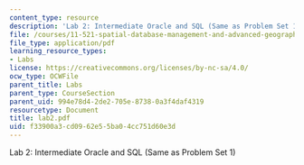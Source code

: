 ```yaml
---
content_type: resource
description: 'Lab 2: Intermediate Oracle and SQL (Same as Problem Set 1)'
file: /courses/11-521-spatial-database-management-and-advanced-geographic-information-systems-spring-2003/f33900a3cd0962e55ba04cc751d60e3d_lab2.pdf
file_type: application/pdf
learning_resource_types:
- Labs
license: https://creativecommons.org/licenses/by-nc-sa/4.0/
ocw_type: OCWFile
parent_title: Labs
parent_type: CourseSection
parent_uid: 994e78d4-2de2-705e-8738-0a3f4daf4319
resourcetype: Document
title: lab2.pdf
uid: f33900a3-cd09-62e5-5ba0-4cc751d60e3d
---
```

Lab 2: Intermediate Oracle and SQL (Same as Problem Set 1)
